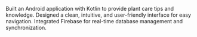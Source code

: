 Built an Android application with Kotlin to provide plant care tips and knowledge.
Designed a clean, intuitive, and user-friendly interface for easy navigation.
Integrated Firebase for real-time database management and synchronization.
